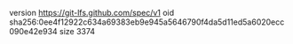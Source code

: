 version https://git-lfs.github.com/spec/v1
oid sha256:0ee4f12922c634a69383eb9e945a5646790f4da5d11ed5a6020ecc090e42e934
size 3374
